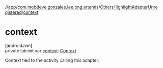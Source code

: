 //[app](../../../index.md)/[com.mobdeve.gonzales.lee.ong.artemis](../index.md)/[OthersHighlightAdapterUnregistered](index.md)/[context](context.md)

# context

[androidJvm]\
private lateinit var [context](context.md): [Context](https://developer.android.com/reference/kotlin/android/content/Context.html)

Context tied to the activity calling this adapter.
